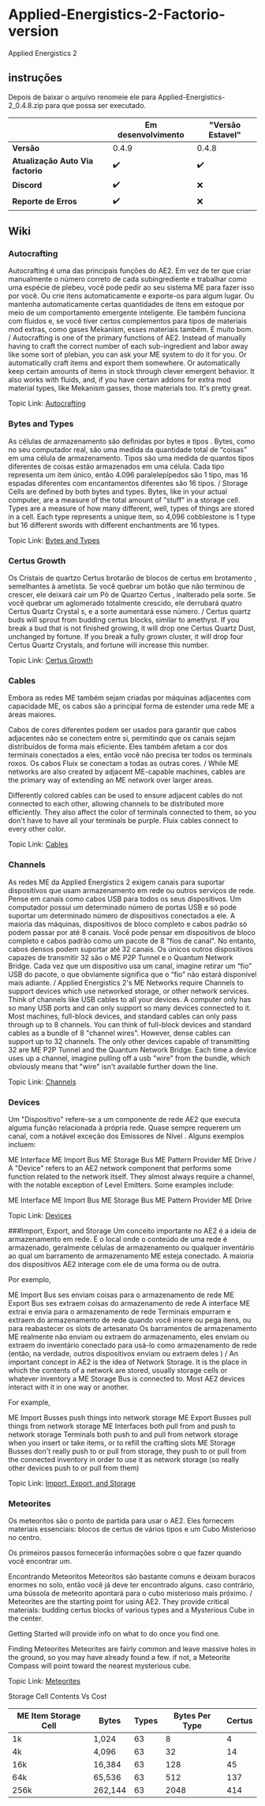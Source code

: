 # Applied-Energistics-2-Factorio-version
Applied Energistics 2

## instruções
Depois de baixar o arquivo renomeie ele para
Applied-Energistics-2_0.4.8.zip
para que possa ser executado.

|                                  | Em desenvolvimento   | "Versão Estavel"  |
|----------------------------------|----------------------|-------------------|
|                        **Versão**|                0.4.9 |              0.4.8|
| **Atualização Auto Via factorio**| :heavy_check_mark:   |:heavy_check_mark: |
|                       **Discord**| :heavy_check_mark:   |               :x: |
|              **Reporte de Erros**| :heavy_check_mark:   |               :x: |

## Wiki

### Autocrafting
Autocrafting é uma das principais funções do AE2. Em vez de ter que criar manualmente o número correto de cada subingrediente e trabalhar como uma espécie de plebeu, você pode pedir ao seu sistema ME para fazer isso por você. Ou crie itens automaticamente e exporte-os para algum lugar. Ou mantenha automaticamente certas quantidades de itens em estoque por meio de um comportamento emergente inteligente. Ele também funciona com fluidos e, se você tiver certos complementos para tipos de materiais mod extras, como gases Mekanism, esses materiais também. É muito bom.
/
Autocrafting is one of the primary functions of AE2. Instead of manually having to craft the correct number of each sub-ingredient and labor away like some sort of plebian, you can ask your ME system to do it for you. Or automatically craft items and export them somewhere. Or automatically keep certain amounts of items in stock through clever emergent behavior. It also works with fluids, and, if you have certain addons for extra mod material types, like Mekanism gasses, those materials too. It's pretty great.

Topic Link: [Autocrafting](https://guide.appliedenergistics.org/#/1.20.1/ae2:ae2-mechanics/autocrafting.md)

### Bytes and Types
As células de armazenamento são definidas por bytes e tipos . Bytes, como no seu computador real, são uma medida da quantidade total de “coisas” em uma célula de armazenamento. Tipos são uma medida de quantos tipos diferentes de coisas estão armazenados em uma célula. Cada tipo representa um item único, então 4.096 paralelepípedos são 1 tipo, mas 16 espadas diferentes com encantamentos diferentes são 16 tipos.
/
Storage Cells are defined by both bytes and types. Bytes, like in your actual computer, are a measure of the total amount of "stuff" in a storage cell. Types are a measure of how many different, well, types of things are stored in a cell. Each type represents a unique item, so 4,096 cobblestone is 1 type but 16 different swords with different enchantments are 16 types.

Topic Link: [Bytes and Types](https://guide.appliedenergistics.org/#/1.20.1/ae2:ae2-mechanics/bytes-and-types.md)

### Certus Growth
Os Cristais de quartzo Certus brotarão de blocos de certus em brotamento , semelhantes à ametista. Se você quebrar um botão que não terminou de crescer, ele deixará cair um Pó de Quartzo Certus , inalterado pela sorte. Se você quebrar um aglomerado totalmente crescido, ele derrubará quatro Certus Quartz Crystal s, e a sorte aumentará esse número.
/
Certus quartz buds will sprout from budding certus blocks, similar to amethyst. If you break a bud that is not finished growing, it will drop one Certus Quartz Dust, unchanged by fortune. If you break a fully grown cluster, it will drop four Certus Quartz Crystals, and fortune will increase this number.

Topic Link: [Certus Growth](https://guide.appliedenergistics.org/#/1.20.1/ae2:ae2-mechanics/certus-growth.md)

### Cables
Embora as redes ME também sejam criadas por máquinas adjacentes com capacidade ME, os cabos são a principal forma de estender uma rede ME a áreas maiores.

Cabos de cores diferentes podem ser usados ​​para garantir que cabos adjacentes não se conectem entre si, permitindo que os canais sejam distribuídos de forma mais eficiente. Eles também afetam a cor dos terminais conectados a eles, então você não precisa ter todos os terminais roxos. Os cabos Fluix se conectam a todas as outras cores.
/
While ME networks are also created by adjacent ME-capable machines, cables are the primary way of extending an ME network over larger areas.

Differently colored cables can be used to ensure adjacent cables do not connected to each other, allowing channels to be distributed more efficiently. They also affect the color of terminals connected to them, so you don't have to have all your terminals be purple. Fluix cables connect to every other color.

Topic Link: [Cables](https://guide.appliedenergistics.org/#/1.20.1/ae2:items-blocks-machines/cables.md)

### Channels
As redes ME da Applied Energistics 2 exigem canais para suportar dispositivos que usam armazenamento em rede ou outros serviços de rede. Pense em canais como cabos USB para todos os seus dispositivos. Um computador possui um determinado número de portas USB e só pode suportar um determinado número de dispositivos conectados a ele. A maioria das máquinas, dispositivos de bloco completo e cabos padrão só podem passar por até 8 canais. Você pode pensar em dispositivos de bloco completo e cabos padrão como um pacote de 8 "fios de canal". No entanto, cabos densos podem suportar até 32 canais. Os únicos outros dispositivos capazes de transmitir 32 são o ME P2P Tunnel e o Quantum Network Bridge. Cada vez que um dispositivo usa um canal, imagine retirar um “fio” USB do pacote, o que obviamente significa que o “fio” não estará disponível mais adiante.
/
Applied Energistics 2's ME Networks require Channels to support devices which use networked storage, or other network services. Think of channels like USB cables to all your devices. A computer only has so many USB ports and can only support so many devices connected to it. Most machines, full-block devices, and standard cables can only pass through up to 8 channels. You can think of full-block devices and standard cables as a bundle of 8 "channel wires". However, dense cables can support up to 32 channels. The only other devices capable of transmitting 32 are ME P2P Tunnel and the Quantum Network Bridge. Each time a device uses up a channel, imagine pulling off a usb "wire" from the bundle, which obviously means that "wire" isn't available further down the line.

Topic Link: [Channels](https://guide.appliedenergistics.org/#/1.20.1/ae2:ae2-mechanics/channels.md)

### Devices
Um "Dispositivo" refere-se a um componente de rede AE2 que executa alguma função relacionada à própria rede. Quase sempre requerem um canal, com a notável exceção dos Emissores de Nível .
Alguns exemplos incluem:

ME Interface
ME Import Bus
ME Storage Bus
ME Pattern Provider
ME Drive
/
A "Device" refers to an AE2 network component that performs some function related to the network itself. They almost always require a channel, with the notable exception of Level Emitters.
Some examples include:

ME Interface
ME Import Bus
ME Storage Bus
ME Pattern Provider
ME Drive

Topic Link: [Devices](https://guide.appliedenergistics.org/#/1.20.1/ae2:ae2-mechanics/devices.md)

###Import, Export, and Storage
Um conceito importante no AE2 é a ideia de armazenamento em rede. É o local onde o conteúdo de uma rede é armazenado, geralmente células de armazenamento ou qualquer inventário ao qual um barramento de armazenamento ME esteja conectado. A maioria dos dispositivos AE2 interage com ele de uma forma ou de outra.

Por exemplo,

ME Import Bus ses enviam coisas para o armazenamento de rede
ME Export Bus ses extraem coisas do armazenamento de rede
A interface ME extrai e envia para o armazenamento de rede
Terminais empurram e extraem do armazenamento de rede quando você insere ou pega itens, ou para reabastecer os slots de artesanato
Os barramentos de armazenamento ME realmente não enviam ou extraem do armazenamento, eles enviam ou extraem do inventário conectado para usá-lo como armazenamento de rede (então, na verdade, outros dispositivos enviam ou extraem deles )
/
An important concept in AE2 is the idea of Network Storage. It is the place in which the contents of a network are stored, usually storage cells or whatever inventory a ME Storage Bus is connected to. Most AE2 devices interact with it in one way or another.

For example,

ME Import Busses push things into network storage
ME Export Busses pull things from network storage
ME Interfaces both pull from and push to network storage
Terminals both push to and pull from network storage when you insert or take items, or to refill the crafting slots
ME Storage Busses don't really push to or pull from storage, they push to or pull from the connected inventory in order to use it as network storage (so really other devices push to or pull from them)

Topic Link: [Import, Export, and Storage](https://guide.appliedenergistics.org/#/1.20.1/ae2:ae2-mechanics/import-export-storage.md)

### Meteorites
Os meteoritos são o ponto de partida para usar o AE2. Eles fornecem materiais essenciais: blocos de certus de vários tipos e um Cubo Misterioso no centro.

Os primeiros passos fornecerão informações sobre o que fazer quando você encontrar um.

Encontrando Meteoritos
Meteoritos são bastante comuns e deixam buracos enormes no solo, então você já deve ter encontrado alguns. caso contrário, uma bússola de meteorito apontará para o cubo misterioso mais próximo.
/
Meteorites are the starting point for using AE2. They provide critical materials: budding certus blocks of various types and a Mysterious Cube in the center.

Getting Started will provide info on what to do once you find one.

Finding Meteorites
Meteorites are fairly common and leave massive holes in the ground, so you may have already found a few. if not, a Meteorite Compass will point toward the nearest mysterious cube.

Topic Link: [Meteorites](https://guide.appliedenergistics.org/#/1.20.1/ae2:ae2-mechanics/meteorites.md)


Storage Cell Contents Vs Cost

| ME Item Storage Cell |Bytes   |Types |Bytes Per Type |Certus |
|----------------------|--------|------|---------------|-------|
|1k 	                 |1,024	  |63    |8              |4      |
|4k                    |4,096	  |63    |32             |14     |
|16k                   |16,384  |63    |128            |45     |	
|64k                   |65,536  |63    |512            |137    |
|256k                  |262,144 |63    |2048           |414    |

